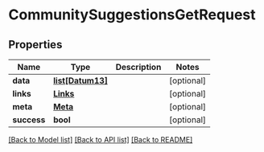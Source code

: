 # CommunitySuggestionsGetRequest

## Properties
Name | Type | Description | Notes
------------ | ------------- | ------------- | -------------
**data** | [**list[Datum13]**](Datum13.md) |  | [optional] 
**links** | [**Links**](Links.md) |  | [optional] 
**meta** | [**Meta**](Meta.md) |  | [optional] 
**success** | **bool** |  | [optional] 

[[Back to Model list]](../README.md#documentation-for-models) [[Back to API list]](../README.md#documentation-for-api-endpoints) [[Back to README]](../README.md)

